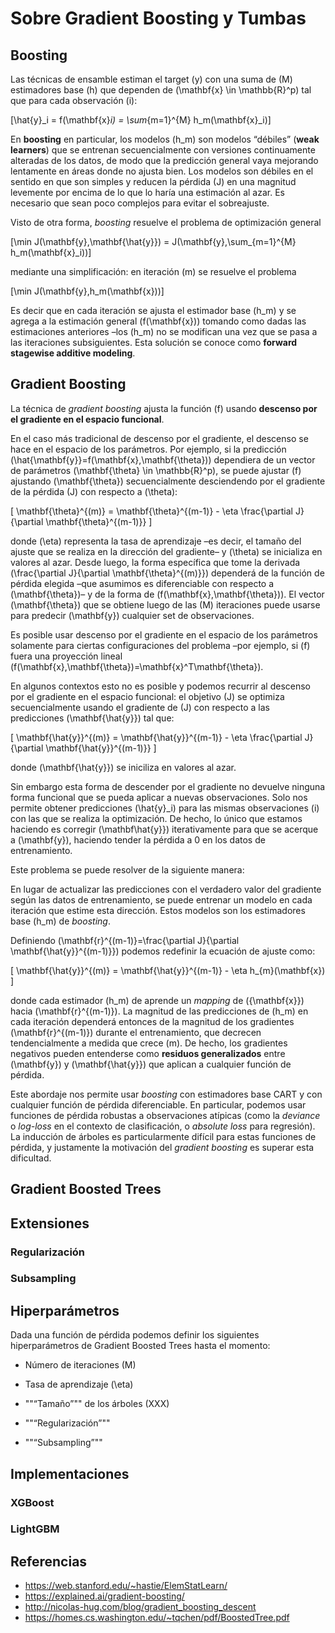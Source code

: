 Sobre Gradient Boosting y Tumbas
================

<!-- TODO: generalidades de aprendizaje supervisado (ver slides) -->

<!-- ## Aprendizaje supervisado -->

<!-- Función de pérdida $J(\mathbf{y},\mathbf{\hat{y}})$ -->

## Boosting

Las técnicas de ensamble estiman el target \(y\) con una suma de \(M\)
estimadores base \(h\) que dependen de \(\mathbf{x} \in \mathbb{R}^p\)
tal que para cada observación \(i\):

\[\hat{y}_i = f(\mathbf{x}_i) = \sum_{m=1}^{M} h_m(\mathbf{x}_i)\]

En **boosting** en particular, los modelos \(h_m\) son modelos “débiles”
(**weak learners**) que se entrenan secuencialmente con versiones
continuamente alteradas de los datos, de modo que la predicción general
vaya mejorando lentamente en áreas donde no ajusta bien. Los modelos son
débiles en el sentido en que son simples y reducen la pérdida \(J\) en
una magnitud levemente por encima de lo que lo haría una estimación al
azar. Es necesario que sean poco complejos para evitar el sobreajuste.

Visto de otra forma, *boosting* resuelve el problema de optimización
general

\[\min J(\mathbf{y},\mathbf{\hat{y}}) = J(\mathbf{y},\sum_{m=1}^{M} h_m(\mathbf{x}_i))\]

mediante una simplificación: en iteración \(m\) se resuelve el problema

\[\min J(\mathbf{y},h_m(\mathbf{x}))\]

Es decir que en cada iteración se ajusta el estimador base \(h_m\) y se
agrega a la estimación general \(f(\mathbf{x})\) tomando como dadas las
estimaciones anteriores –los \(h_m\) no se modifican una vez que se pasa
a las iteraciones subsiguientes. Esta solución se conoce como **forward
stagewise additive modeling**.

## Gradient Boosting

La técnica de *gradient boosting* ajusta la función \(f\) usando
**descenso por el gradiente en el espacio funcional**.

En el caso más tradicional de descenso por el gradiente, el descenso se
hace en el espacio de los parámetros. Por ejemplo, si la predicción
\(\hat{\mathbf{y}}=f(\mathbf{x},\mathbf{\theta})\) dependiera de un
vector de parámetros \(\mathbf{\theta} \in \mathbb{R}^p\), se puede
ajustar \(f\) ajustando \(\mathbf{\theta}\) secuencialmente desciendendo
por el gradiente de la pérdida \(J\) con respecto a \(\theta\):

\[ \mathbf{\theta}^{(m)} = \mathbf{\theta}^{(m-1)} - \eta \frac{\partial J}{\partial \mathbf{\theta}^{(m-1)}} \]

donde \(\eta\) representa la tasa de aprendizaje –es decir, el tamaño
del ajuste que se realiza en la dirección del gradiente– y \(\theta\) se
inicializa en valores al azar. Desde luego, la forma específica que tome
la derivada \(\frac{\partial J}{\partial \mathbf{\theta}^{(m)}}\)
dependerá de la función de pérdida elegida –que asumimos es
diferenciable con respecto a \(\mathbf{\theta}\)– y de la forma de
\(f(\mathbf{x},\mathbf{\theta})\). El vector \(\mathbf{\theta}\) que se
obtiene luego de las \(M\) iteraciones puede usarse para predecir
\(\mathbf{y}\) cualquier set de observaciones.

Es posible usar descenso por el gradiente en el espacio de los
parámetros solamente para ciertas configuraciones del problema –por
ejemplo, si \(f\) fuera una proyección lineal
\(f(\mathbf{x},\mathbf{\theta})=\mathbf{x}^T\mathbf{\theta}\).

En algunos contextos esto no es posible y podemos recurrir al descenso
por el gradiente en el espacio funcional: el objetivo \(J\) se optimiza
secuencialmente usando el gradiente de \(J\) con respecto a las
predicciones \(\mathbf{\hat{y}}\) tal que:

\[ \mathbf{\hat{y}}^{(m)} = \mathbf{\hat{y}}^{(m-1)} - \eta \frac{\partial J}{\partial \mathbf{\hat{y}}^{(m-1)}} \]

donde \(\mathbf{\hat{y}}\) se iniciliza en valores al azar.

Sin embargo esta forma de descender por el gradiente no devuelve ninguna
forma funcional que se pueda aplicar a nuevas observaciones. Solo nos
permite obtener predicciones \(\hat{y}_i\) para las mismas observaciones
\(i\) con las que se realiza la optimización. De hecho, lo único que
estamos haciendo es corregir \(\mathbf\hat{y}}\) iterativamente para que
se acerque a \(\mathbf{y}\), haciendo tender la pérdida a 0 en los datos
de entrenamiento.

Este problema se puede resolver de la siguiente manera:

En lugar de actualizar las predicciones con el verdadero valor del
gradiente según las datos de entrenamiento, se puede entrenar un modelo
en cada iteración que estime esta dirección. Estos modelos son los
estimadores base \(h_m\) de *boosting*.

Definiendo
\(\mathbf{r}^{(m-1)}=\frac{\partial J}{\partial \mathbf{\hat{y}}^{(m-1)}}\)
podemos redefinir la ecuación de ajuste como:

\[ \mathbf{\hat{y}}^{(m)} = \mathbf{\hat{y}}^{(m-1)} - \eta h_{m}(\mathbf{x}) \]

donde cada estimador \(h_m\) de aprende un *mapping* de \({\mathbf{x}}\)
hacia \(\mathbf{r}^{(m-1)}\). La magnitud de las predicciones de \(h_m\)
en cada iteración dependerá entonces de la magnitud de los gradientes
\(\mathbf{r}^{(m-1)}\) durante el entrenamiento, que decrecen
tendencialmente a medida que crece \(m\). De hecho, los gradientes
negativos pueden entenderse como **residuos generalizados** entre
\(\mathbf{y}\) y \(\mathbf{\hat{y}}\) que aplican a cualquier función de
pérdida.

Este abordaje nos permite usar *boosting* con estimadores base CART y
con cualquier función de pérdida diferenciable. En particular, podemos
usar funciones de pérdida robustas a observaciones atípicas (como la
*deviance* o *log-loss* en el contexto de clasificación, o *absolute
loss* para regresión). La inducción de árboles es particularmente
difícil para estas funciones de pérdida, y justamente la motivación del
*gradient boosting* es superar esta dificultad.  
<!-- en particular lo que es dificil de resolver es (10.29) de ESL -->

## Gradient Boosted Trees

<!-- *incluir características de los árboles en la optimización -- ver Chen y ESL 10.9* -->

## Extensiones

### Regularización

### Subsampling

## Hiperparámetros

Dada una función de pérdida podemos definir los siguientes
hiperparámetros de Gradient Boosted Trees hasta el momento:

  - Número de iteraciones \(M\)

  - Tasa de aprendizaje \(\eta\)

  - ""“Tamaño”"" de los árboles \(XXX\)

  - ""“Regularización”""

  - ""“Subsampling”""

## Implementaciones

### XGBoost

### LightGBM

## Referencias

  - <https://web.stanford.edu/~hastie/ElemStatLearn/>
  - <https://explained.ai/gradient-boosting/>
  - <http://nicolas-hug.com/blog/gradient_boosting_descent>
  - <https://homes.cs.washington.edu/~tqchen/pdf/BoostedTree.pdf>
